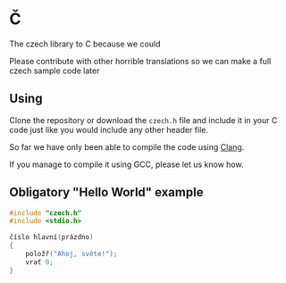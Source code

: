 # Č

The czech library to C because we could

Please contribute with other horrible translations so we can make a full czech
sample code later

## Using

Clone the repository or download the `czech.h` file and include it in your C
code just like you would include any other header file.

So far we have only been able to compile the code using
[Clang](http://releases.llvm.org/download.html).

If you manage to compile it using GCC, please let us know how.

## Obligatory "Hello World" example

```c
#include "czech.h"
#include <stdio.h>

číslo hlavní(prázdno)
{
    položř("Ahoj, světe!");
    vrať 0;
}
```
